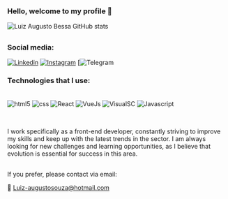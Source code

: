 ### Hello, welcome to my profile  👋

![Luiz Augusto Bessa GitHub stats](https://github-readme-stats.vercel.app/api?username=GutoBessa&show_icons=true&theme=cobalt)

##

### Social media:

[![Linkedin](https://img.shields.io/badge/LinkedIn-0077B5?style=for-the-badge&logo=linkedin&logoColor=white)](https://www.linkedin.com/in/luiz-augusto-b-aa83921ba/)
[![Instagram](https://img.shields.io/badge/Instagram-E4405F?style=for-the-badge&logo=instagram&logoColor=white)](https://www.instagram.com/guto_bessa/)
[![Telegram](https://img.shields.io/badge/Telegram-2CA5E0?style=for-the-badge&logo=telegram&logoColor=white)



### Technologies that I use:

<div style= "display:inline_block"></br>
  <img align="center" alt="html5" src="https://img.shields.io/badge/HTML5-E34F26?style=for-the-badge&logo=html5&logoColor=white">
  <img align="center" alt="css" src="https://img.shields.io/badge/CSS3-1572B6?style=for-the-badge&logo=css3&logoColor=white">
  <img align="center" alt="React" src="https://img.shields.io/badge/React-20232A?style=for-the-badge&logo=react&logoColor=61DAFB">
  <img align="center" alt="VueJs" src="https://img.shields.io/badge/Vue.js-35495E?style=for-the-badge&logo=vue.js&logoColor=4FC08D">
  <img align="center" alt="VisualSC" src="https://img.shields.io/badge/Visual_Studio-5C2D91?style=for-the-badge&logo=visual%20studio&logoColor=white">
  <img align="center" alt="Javascript" src="https://img.shields.io/badge/JavaScript-F7DF1E?style=for-the-badge&logo=javascript&logoColor=black">
</div></br>

##

I work specifically as a front-end developer, constantly striving to improve my skills and keep up with the latest trends in the sector. I am always looking for new challenges and learning opportunities, as I believe that evolution is essential for success in this area.

##

If you prefer, please contact via email:

📧 Luiz-augustosouza@hotmail.com 

